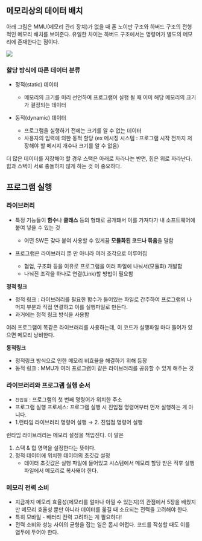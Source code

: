 ## 메모리상의 데이터 배치

아래 그림은 MMU(메모리 관리 장치)가 없을 때 폰 노이만 구조와 하버드 구조의 전형적인 메모리 배치를 보여준다.
유일한 차이는 하버드 구조에서는 명령어가 별도의 메모리에 존재한다는 점이다.

![](https://teamsparta.notion.site/image/https%3A%2F%2Fs3-us-west-2.amazonaws.com%2Fsecure.notion-static.com%2F8d94d289-a43e-47c9-8c01-4fead9ffc10f%2F1.png?table=block&id=5be5d399-3d1d-4fc1-8c54-3e12a3bf7b30&spaceId=83c75a39-3aba-4ba4-a792-7aefe4b07895&width=1060&userId=&cache=v2)

### 할당 방식에 따른 데이터 분류

- 정적(static) 데이터
    - 메모리의 크기를 미리 선언하여 프로그램이 실행 될 때 이미 해당 메모리의 크기가 결정되는 데이터
    
- 동적(dynamic) 데이터
    - 프로그램을 실행하기 전에는 크기를 알 수 없는 데이터
    - 사용자의 입력에 의한 동적 할당 
    (ex 메시징 시스템 : 프로그램 시작 전까지 저장해야 할 메시지 개수나 크기를 알 수 없음)

더 많은 데이터를 저장해야 할 경우 스택은 아래로 자라나는 반면, 힙은 위로 자라난다. 힙과 스택이 서로 충돌하지 않게 하는 것 이 중요하다.

## 프로그램 실행

### 라이브러리

- 특정 기능들이 **함수**나 **클래스** 등의 형태로 공개돼서 이를 가져다가 내 소프트웨어에 붙여 넣을 수 있는 것
    - 어떤 SW든 갖다 붙여 사용할 수 있게끔 **모듈화된 코드나 묶음**을 말함

- 프로그램은 라이브러리 뿐 만 아니라 여러 조각으로 이루어짐
    - 협업, 구조화 등을 이유로 프로그램을 여러 파일에 나눠서(모듈화) 개발함
    - 나눠진 조각을 하나로 연결(Link)할 방법이 필요함

 **정적 링크**

- 정적 링크 : 라이브러리를 필요한 함수가 들어있는 파일로 간주하여 프로그램의 나머지 부분과 직접 연결하고 이를 실행파일로 만든다.
- 과거에는 정적 링크 방식을 사용함

 여러 프로그램이 똑같은 라이브러리를 사용하는데, 이 코드가 실행파일 마다 들어가 있으면 메모리 낭비한다.

**동적링크**

- 정적링크 방식으로 인한 메모리 비효율을 해결하기 위해 등장
- 동적 링크 : MMU가 여러 프로그램이 같은 라이브러리를 공유할 수 있게 해주는 것


### 라이브러리와 프로그램 실행 순서

- `진입점` : 프로그램의 첫 번째 명령어가 위치한 주소
- 프로그램 실행 프로세스: 프로그램 실행 시 진입점 명령어부터 먼저 실행하는 게 아니다.
- 1.런타임 라이브러리 명령어 실행 →  2. 진입점 명령어 실행

런타임 라이브러리는 메모리 설정을 책입진다. 이 말은 
1. 스택 & 힙 영역을 설정한다는 뜻이다.
2. 정적 데이터에 위치한 데이터의 초깃값 설정
    - 데이터 초깃값은 실행 파일에 들어있고 시스템에서 메모리 할당 받은 직후 실행 파일에서 메모리로 복사돼야 한다.

### 메모리 전력 소비

- 지금까지 메모리 효율성(메모리를 얼마나 아낄 수 있는지)의 관점에서 5장을 배웠지만 메모리 효율성 뿐만 아니라 데이터를 옮길 때 소요되는 전력을 고려해야 한다.
- 특히 모바일 - 배터리 전력 고려하는 게 필요하다!
- 전력 소비와 성능 사이의 균형을 잡는 일은 몹시 어렵다. 코드를 작성할 때도 이를 염두에 두어야 한다.

